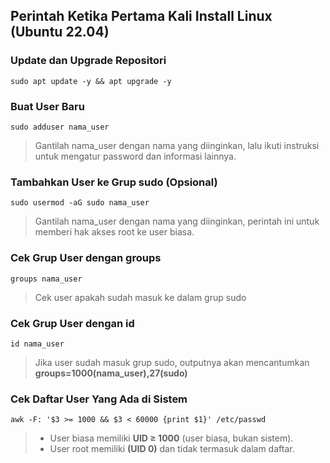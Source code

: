 ## Perintah Ketika Pertama Kali Install Linux (Ubuntu 22.04) 

### Update dan Upgrade Repositori
```
sudo apt update -y && apt upgrade -y
```

### Buat User Baru
```
sudo adduser nama_user
```
> Gantilah nama_user dengan nama yang diinginkan, lalu ikuti instruksi untuk mengatur password dan informasi lainnya.

### Tambahkan User ke Grup sudo (Opsional)
```
sudo usermod -aG sudo nama_user
```
> Gantilah nama_user dengan nama yang diinginkan, perintah ini untuk memberi hak akses root ke user biasa.

### Cek Grup User dengan groups
```
groups nama_user
```
> Cek user apakah sudah masuk ke dalam grup sudo

### Cek Grup User dengan id
```
id nama_user
```
> Jika user sudah masuk grup sudo, outputnya akan mencantumkan **groups=1000(nama_user),27(sudo)**

### Cek Daftar User Yang Ada di Sistem
```
awk -F: '$3 >= 1000 && $3 < 60000 {print $1}' /etc/passwd
```
> - User biasa memiliki **UID ≥ 1000** (user biasa, bukan sistem).
> - User root memiliki **(UID 0)** dan tidak termasuk dalam daftar.
